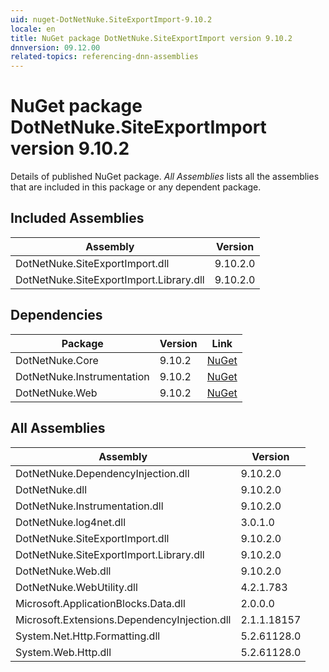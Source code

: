 ```yaml
---
uid: nuget-DotNetNuke.SiteExportImport-9.10.2
locale: en
title: NuGet package DotNetNuke.SiteExportImport version 9.10.2
dnnversion: 09.12.00
related-topics: referencing-dnn-assemblies
---
```


# NuGet package DotNetNuke.SiteExportImport version 9.10.2
Details of published NuGet package.
*All Assemblies* lists all the assemblies that are included in this package or any dependent package.

## Included Assemblies

|Assembly|Version|
|---|---|
|DotNetNuke.SiteExportImport.dll|9.10.2.0|
|DotNetNuke.SiteExportImport.Library.dll|9.10.2.0|

## Dependencies

|Package|Version|Link|
|---|---|---|
|DotNetNuke.Core|9.10.2|[NuGet](https://www.nuget.org/packages/DotNetNuke.Core/9.10.2)|
|DotNetNuke.Instrumentation|9.10.2|[NuGet](https://www.nuget.org/packages/DotNetNuke.Instrumentation/9.10.2)|
|DotNetNuke.Web|9.10.2|[NuGet](https://www.nuget.org/packages/DotNetNuke.Web/9.10.2)|

## All Assemblies

|Assembly|Version|
|---|---|
|DotNetNuke.DependencyInjection.dll|9.10.2.0|
|DotNetNuke.dll|9.10.2.0|
|DotNetNuke.Instrumentation.dll|9.10.2.0|
|DotNetNuke.log4net.dll|3.0.1.0|
|DotNetNuke.SiteExportImport.dll|9.10.2.0|
|DotNetNuke.SiteExportImport.Library.dll|9.10.2.0|
|DotNetNuke.Web.dll|9.10.2.0|
|DotNetNuke.WebUtility.dll|4.2.1.783|
|Microsoft.ApplicationBlocks.Data.dll|2.0.0.0|
|Microsoft.Extensions.DependencyInjection.dll|2.1.1.18157|
|System.Net.Http.Formatting.dll|5.2.61128.0|
|System.Web.Http.dll|5.2.61128.0|

